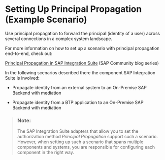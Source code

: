 <!-- loio34eff846cfb84011b09ad1fb1894ce14 -->

# Setting Up Principal Propagation \(Example Scenario\)

Use principal propagation to forward the principal \(identity of a user\) across several connections in a complex system landscape.



For more information on how to set up a scenario with principal propagation end-to-end, check out:

[Principal Propagation in SAP Integration Suite](https://community.sap.com/t5/technology-blogs-by-sap/principal-propagation-in-sap-integration-suite/ba-p/13528717) \(SAP Community blog series\)

In the following scenarios described there the component SAP Integration Suite is involved:

-   Propagate identity from an external system to an On-Premise SAP Backend with mediation

-   Propagate identity from a BTP application to an On-Premise SAP Backend with mediation


> ### Note:  
> The SAP Integration Suite adapters that allow you to set the authorization method *Principal Propagation* support such a scenario. However, when setting up such a scenario that spans multiple components and systems, you are responsible for configuring each component in the right way.

